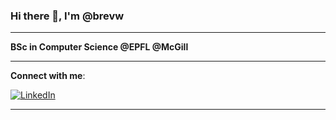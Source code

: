 ### Hi there 👋, I'm @brevw

---

**BSc in Computer Science @EPFL @McGill**

---


**Connect with me**:

<!-- [![GitHub](https://img.shields.io/badge/-GitHub-181717?style=flat-square&logo=github&logoColor=white)](https://github.com/brewv) -->
[![LinkedIn](https://img.shields.io/badge/-LinkedIn-0A66C2?style=flat-square&logo=linkedin&logoColor=white)](https://www.linkedin.com/in/ahmed-tlili-7032a6288/)
<!-- To add twitter account later  [![Twitter](https://img.shields.io/badge/-Twitter-1DA1F2?style=flat-square&logo=twitter&logoColor=white)](https://twitter.com/TBD) -->

---
<!--
**GitHub Stats**:

![GitHub Stats](https://github-readme-stats.vercel.app/api?username=brewv&show_icons=true&hide=stars&count_private=true&theme=radical)

---

**Top Languages**:

![Top Languages](https://github-readme-stats.vercel.app/api/top-langs/?username=brewv&layout=compact&theme=radical) -->

